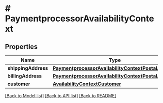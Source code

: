 # # PaymentprocessorAvailabilityContext


## Properties 


Name | Type | Description | Notes
------------ | ------------- | ------------- | -------------
**shippingAddress**| [**PaymentprocessorAvailabilityContextPostalAddress**](PaymentprocessorAvailabilityContextPostalAddress.md) |   | [optional]
**billingAddress**| [**PaymentprocessorAvailabilityContextPostalAddress**](PaymentprocessorAvailabilityContextPostalAddress.md) |   | [optional]
**customer**| [**AvailabilityContextCustomer**](AvailabilityContextCustomer.md) |   | [optional]


[[Back to Model list]](../../README.md#models) [[Back to API list]](../../README.md#endpoints) [[Back to README]](../../README.md)

